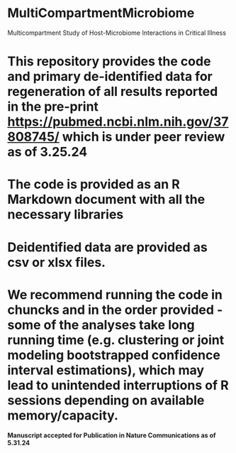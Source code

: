 # MultiCompartmentMicrobiome
Multicompartment Study of Host-Microbiome Interactions in Critical Illness

# This repository provides the code and primary de-identified data for regeneration of all results reported in the pre-print https://pubmed.ncbi.nlm.nih.gov/37808745/ which is under peer review as of 3.25.24

# The code is provided as an R Markdown document with all the necessary libraries
# Deidentified data are provided as csv or xlsx files. 
# We recommend running the code in chuncks and in the order provided - some of the analyses take long running time (e.g. clustering or joint modeling bootstrapped confidence interval estimations), which may lead to unintended interruptions of R sessions depending on available memory/capacity. 

#### Manuscript accepted for Publication in Nature Communications as of 5.31.24

